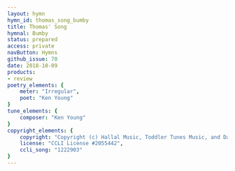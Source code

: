 ```yaml
---
layout: hymn
hymn_id: thomas_song_bumby
title: Thomas' Song
hymnal: Bumby
status: prepared
access: private
navButton: Hymns
github_issue: 70
date: 2018-10-09
products:
- review
poetry_elements: {
    meter: "Irregular",
    poet: "Ken Young"
}
tune_elements: {
    composer: "Ken Young"
}
copyright_elements: {
    copyright: "Copyright (c) Hallal Music, Toddler Tunes Music, and Dayspring Music.",
    license: "CCLI License #2055442",
    ccli_song: "1222903"
}
---
```



